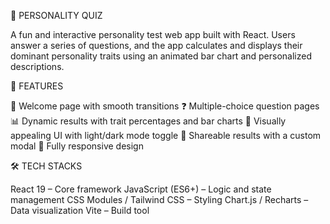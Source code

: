 🧠 PERSONALITY QUIZ

A fun and interactive personality test web app built with React. Users answer a series of questions, and the app calculates and displays their dominant personality traits using an animated bar chart and personalized descriptions.

🚀 FEATURES

👋 Welcome page with smooth transitions
❓ Multiple-choice question pages
📊 Dynamic results with trait percentages and bar charts
🎨 Visually appealing UI with light/dark mode toggle
🔗 Shareable results with a custom modal
🔁 Fully responsive design

🛠 TECH STACKS

React 19 – Core framework
JavaScript (ES6+) – Logic and state management
CSS Modules / Tailwind CSS – Styling
Chart.js / Recharts – Data visualization
Vite – Build tool